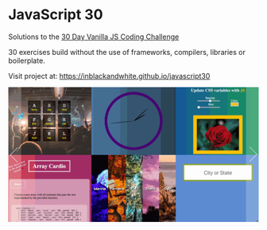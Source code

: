 # JavaScript 30

Solutions to the [30 Day Vanilla JS Coding Challenge](https://javascript30.com/)

30 exercises build without the use of frameworks, compilers, libraries or boilerplate.

Visit project at:
https://inblackandwhite.github.io/javascript30

![](./img/portfolio.gif)
